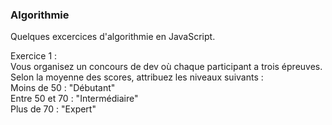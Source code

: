 ### Algorithmie

Quelques excercices d'algorithmie en JavaScript.

Exercice  1 :  
Vous organisez un concours de dev où chaque participant a trois épreuves. Selon la moyenne des scores, attribuez les niveaux suivants :  
Moins de 50 : "Débutant"  
Entre 50 et 70 : "Intermédiaire"  
Plus de 70 : "Expert"  